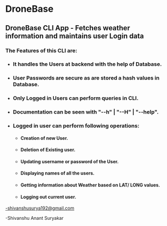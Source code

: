 # DroneBase
## DroneBase CLI App - Fetches weather information and maintains user Login data

### The Features of this CLI are:
- ### It handles the Users at backend with the help of Database.

- ### User Passwords are secure as are stored a hash values in Database.

- ### Only Logged in Users can perform queries in CLI.

- ### Documentation can be seen with "--h" | "--H" | "--help".

- ### Logged in user can perform following operations:

  - #### Creation of new User.
  - #### Deletion of Existing user.
  - #### Updating username or password of the User.
  - #### Displaying names of all the users.
  - #### Getting information about Weather based on LAT/ LONG values.
  - #### Logging out current user.
-shivanshusurya192@gmail.com

-Shivanshu Anant Suryakar
